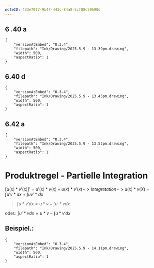 ```yaml
---
noteID: 433e70f7-9b47-441c-84a8-5cf88d59690d
---
```

## 6 .40 a

```handdrawn-ink
{
	"versionAtEmbed": "0.3.4",
	"filepath": "Ink/Drawing/2025.5.9 - 13.39pm.drawing",
	"width": 500,
	"aspectRatio": 1
}
```
## 6.40 d

```handdrawn-ink
{
	"versionAtEmbed": "0.3.4",
	"filepath": "Ink/Drawing/2025.5.9 - 13.45pm.drawing",
	"width": 500,
	"aspectRatio": 1
}
```
## 6.42 a

```handdrawn-ink
{
	"versionAtEmbed": "0.3.4",
	"filepath": "Ink/Drawing/2025.5.9 - 13.52pm.drawing",
	"width": 500,
	"aspectRatio": 1
}
```

# Produktregel - Partielle Integration

$[u(x) * v'(x)]' = u'(x) * v(x) + u(x)*v'(x) -> Integretation -> u(x)*v(X) = \int u'v * dx + \int uv' * dx$

> $\int u*v' dx = u*v - \int u'*v dx$

oder.: $\int u'*v dx = u*v - \int u*v' dx$

## Beispiel.:

```handdrawn-ink
{
	"versionAtEmbed": "0.3.4",
	"filepath": "Ink/Drawing/2025.5.9 - 14.11pm.drawing",
	"width": 500,
	"aspectRatio": 1
}
```
